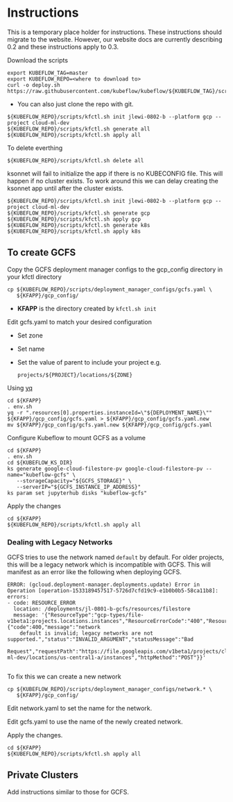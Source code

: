 # Instructions


This is a temporary place holder for instructions. These instructions should migrate
to the website. However, our website docs are currently describing 0.2 and these instructions
apply to 0.3.

Download the scripts

```
export KUBEFLOW_TAG=master
export KUBEFLOW_REPO=<where to download to>
curl -o deploy.sh https://raw.githubusercontent.com/kubeflow/kubeflow/${KUBEFLOW_TAG}/scripts/download.sh
```

  * You can also just clone the repo with git.

```
${KUBEFLOW_REPO}/scripts/kfctl.sh init jlewi-0802-b --platform gcp --project cloud-ml-dev
${KUBEFLOW_REPO}/scripts/kfctl.sh generate all
${KUBEFLOW_REPO}/scripts/kfctl.sh apply all
````

To delete everthing
```
${KUBEFLOW_REPO}/scripts/kfctl.sh delete all
```

ksonnet will fail to initialize the app if there is no KUBECONFIG file.
This will happen if no cluster exists. To work around this we can 
delay creating the ksonnet app until after the cluster exists.

```
${KUBEFLOW_REPO}/scripts/kfctl.sh init jlewi-0802-b --platform gcp --project cloud-ml-dev
${KUBEFLOW_REPO}/scripts/kfctl.sh generate gcp
${KUBEFLOW_REPO}/scripts/kfctl.sh apply gcp
${KUBEFLOW_REPO}/scripts/kfctl.sh generate k8s
${KUBEFLOW_REPO}/scripts/kfctl.sh apply k8s
```

## To create GCFS

Copy the GCFS deployment manager configs to the gcp_config directory
in your kfctl directory

```
cp ${KUBEFLOW_REPO}/scripts/deployment_manager_configs/gcfs.yaml \
   ${KFAPP}/gcp_config/
```

  * **KFAPP** is the directory created by `kfctl.sh init`

Edit gcfs.yaml to match your desired configuration

  * Set zone
  * Set name
  * Set the value of parent to include your project e.g.

    ```
    projects/${PROJECT}/locations/${ZONE}
    ```

Using [yq](https://github.com/kislyuk/yq)

```
cd ${KFAPP}
. env.sh
yq -r ".resources[0].properties.instanceId=\"${DEPLOYMENT_NAME}\"" ${KFAPP}/gcp_config/gcfs.yaml > ${KFAPP}/gcp_config/gcfs.yaml.new
mv ${KFAPP}/gcp_config/gcfs.yaml.new ${KFAPP}/gcp_config/gcfs.yaml
```

Configure Kubeflow to mount GCFS as a volume

```
cd ${KFAPP}
. env.sh
cd ${KUBEFLOW_KS_DIR}
ks generate google-cloud-filestore-pv google-cloud-filestore-pv --name="kubeflow-gcfs" \
   --storageCapacity="${GCFS_STORAGE}" \
   --serverIP="${GCFS_INSTANCE_IP_ADDRESS}"
ks param set jupyterhub disks "kubeflow-gcfs"  
```

Apply the changes

```
cd ${KFAPP}
${KUBEFLOW_REPO}/scripts/kfctl.sh apply all
```
### Dealing with Legacy Networks

GCFS tries to use the network named `default` by default. For older projects,
this will be a legacy network which is incompatible with GCFS. This will
manifest as an error like the following when deploying GCFS.

```
ERROR: (gcloud.deployment-manager.deployments.update) Error in Operation [operation-1533189457517-5726d7cfd19c9-e1b0b0b5-58ca11b8]: errors:
- code: RESOURCE_ERROR
  location: /deployments/jl-0801-b-gcfs/resources/filestore
  message: '{"ResourceType":"gcp-types/file-v1beta1:projects.locations.instances","ResourceErrorCode":"400","ResourceErrorMessage":{"code":400,"message":"network
    default is invalid; legacy networks are not supported.","status":"INVALID_ARGUMENT","statusMessage":"Bad
    Request","requestPath":"https://file.googleapis.com/v1beta1/projects/cloud-ml-dev/locations/us-central1-a/instances","httpMethod":"POST"}}'
    
```

To fix this we can create a new network

```
cp ${KUBEFLOW_REPO}/scripts/deployment_manager_configs/network.* \
   ${KFAPP}/gcp_config/
```

Edit network.yaml to set the name for the network.

Edit gcfs.yaml to use the name of the newly created network.

Apply the changes.

```
cd ${KFAPP}
${KUBEFLOW_REPO}/scripts/kfctl.sh apply all
```

## Private Clusters

Add instructions similar to those for GCFS.
